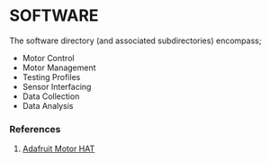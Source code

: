 # SOFTWARE
The software directory (and associated subdirectories) encompass;
* Motor Control
* Motor Management
* Testing Profiles
* Sensor Interfacing
* Data Collection
* Data Analysis


### References
1. [Adafruit Motor HAT](https://www.adafruit.com/product/2348)
